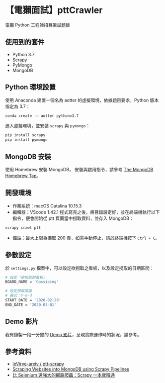 # 【電獺面試】pttCrawler
電獺 Python 工程師招募筆試題目

## 使用到的套件
- Python 3.7
- Scrapy
- PyMongo
- MongoDB

## Python 環境設置
使用 Anaconda 建置一個名為 aotter 的虛擬環境，依據題目要求，Python 版本指定為 3.7：
```bash
conda create -n aotter python=3.7
```

進入虛擬環境，並安裝 `scrapy` 與 `pymongo`：
```bash
pip install scrapy
pip install pymongo
```

## MongoDB 安裝
使用 Homebrew 安裝 MongoDB，
安裝與啟用指令，請參考 [The MongoDB Homebrew Tap](https://github.com/mongodb/homebrew-brew)。

## 開發環境
- 作業系統：macOS Catalina 10.15.3
- 編輯器：VScode 1.42.1
程式寫完之後，將目錄設定好，並在終端機執行以下指令，便會開始從 ptt 頁面當中撈取資料，並存入 MongoDB：
```bash
scrapy crawl ptt
```
- 備註：最大上限為擷取 200 頁，如需手動停止，請於終端機按下 `Ctrl + C`。

## 參數設定
於 `settings.py` 檔案中，可以設定欲撈取之看板，以及設定撈取的日期區間：
```bash
# 設定「欲撈取的看板」
BOARD_NAME = 'Gossiping'

# 設定撈取區間
# 格式：Y-m-d
START_DATE = '2020-02-29'
END_DATE = '2020-03-01'
```

## Demo 影片
我有錄製一段一分鐘的 [Demo 影片](https://youtu.be/u_8_h_oSHsk)，呈現實際運作時的狀況，請參考。

## 參考資料
- [leVirve-arxiv / ptt-scrapy](https://github.com/leVirve-arxiv/ptt-scrapy)
- [Scraping Websites into MongoDB using Scrapy Pipelines](https://alysivji.github.io/mongodb-pipelines-in-scrapy.html)
- [比 Selenium 還強大的網路爬蟲：Scrapy 一本就精通](https://www.tenlong.com.tw/products/9789863796619)
